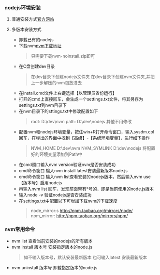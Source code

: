 ### nodejs环境安装
1. 普通安装方式[官方网站](https://nodejs.org/zh-cn/)

2. 多版本安装方式
    - 卸载已有的nodejs
    - 下载nvm[nvm下载地址](https://github.com/coreybutler/nvm-windows)
        > 只需要下载nvm-noinstall.zip即可
    - 在C盘创建dev目录
        > 在dev目录下创建nodejs文件夹
        > 在dev目录下创建nvm文件夹,并把上一步解压的nvm包放进去
    - 在install.cmd文件上右键选择【以管理员省份运行】
    - 打开的cmd上直接回车，会生成一个settings.txt文件，将其另存为settings.txt到nvm目录下
    - 在nvm目录下的sttings.txt中修改配置如下
        > root:  D:\dev\nvm
        > path:  D:\dev\nodejs
        > 其他不用修改
    - 配置nvm和nodejs环境变量，按住win+R打开命令窗口，输入sysdm.cpl回车，在弹出的界面中找到【高级】-【系统环境变量】，进行如下操作
        > NVM_HOME   D:\dev\nvm
        > NVM_SYMLINK   D:\dev\nodejs
        > 将配置好的环境变量添加到Path中
    - 在cmd窗口输入nvm version验证nvm是否安装成功
    - cmd命令窗口 输入nvm install latest安装最新版本node.js
    - cmd命令窗口 输入nvm list查看安装的nodejs版本，然后输入nvm use 【版本号】启用nodejs
    - 再输入nvm list 回车，发现前面带有*号的，即是当前使用的node.js版本
    - 输入node -v 验证nodejs是否安装成功
    - 在settings.txt中配置以下可增加下载nvm的下载速度
        > node_mirror:s http://npm.taobao.org/mirrors/node/
        > npm_mirror: http://npm.taobao.org/mirrors/npm/

### nvm常用命令
- nvm list 查看当前安装的nodejs的所有版本
- nvm install 版本号      安装指定版本的node.js
    > 如不输入版本号，默认安装最新版本
    > 也可输入latest 安装最新版本
- nvm uninstall 版本号      卸载指定版本的node.js